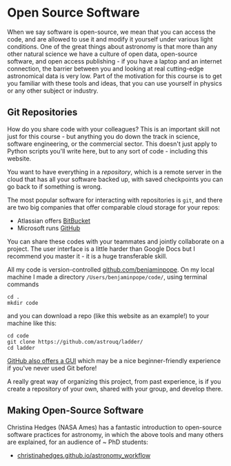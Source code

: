 # Open Source Software

When we say software is open-source, we mean that you can access the code, and are allowed to use it and modify it yourself under various light conditions. One of the great things about astronomy is that more than any other natural science we have a culture of open data, open-source software, and open access publishing - if you have a laptop and an internet connection, the barrier between you and looking at real cutting-edge astronomical data is very low. Part of the motivation for this course is to get you familiar with these tools and ideas, that you can use yourself in physics or any other subject or industry.

## Git Repositories

How do you share code with your colleagues? This is an important skill not just for this course - but anything you do down the track in science, software engineering, or the commercial sector. This doesn't just apply to Python scripts you'll write here, but to any sort of code - including this website.

You want to have everything in a *repository*, which is a remote server in the cloud that has all your software backed up, with saved checkpoints you can go back to if something is wrong.

The most popular software for interacting with repositories is `git`, and there are two big companies that offer comparable cloud storage for your repos: 

- Atlassian offers [BitBucket](https://bitbucket.org/product)
- Microsoft runs [GitHub](https://github.com/)

You can share these codes with your teammates and jointly collaborate on a project. The user interface is a little harder than Google Docs but I recommend you master it - it is a huge transferable skill.  

All my code is version-controlled [github.com/benjaminpope](https://github.com/benjaminpope/). On my local machine I made a directory `/Users/benjaminpope/code/`, using terminal commands

```shell
cd .
mkdir code
```
and you can download a repo (like this website as an example!) to your machine like this:

```shell
cd code
git clone https://github.com/astrouq/ladder/
cd ladder
```

[GitHub also offers a GUI](https://desktop.github.com/) which may be a nice beginner-friendly experience if you've never used Git before! 

A really great way of organizing this project, from past experience, is if you create a repository of your own, shared with your group, and develop there. 

## Making Open-Source Software

Christina Hedges (NASA Ames) has a fantastic introduction to open-source software practices for astronomy, in which the above tools and many others are explained, for an audience of ~ PhD students:

- [christinahedges.github.io/astronomy_workflow](https://christinahedges.github.io/astronomy_workflow/)